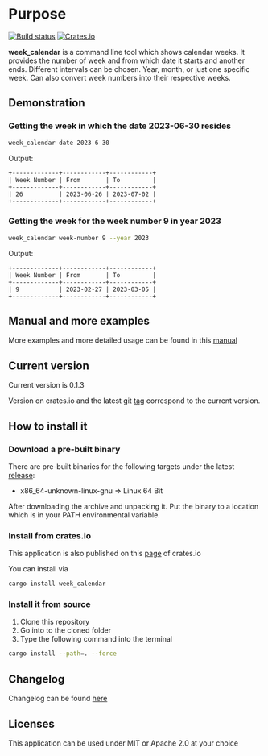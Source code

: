 # Purpose

[![Build status](https://github.com/BoolPurist/week_calendar_cli/actions/workflows/ci_check.yml/badge.svg)](https://github.com/boolpurist/week_calendar_cli/actions)
[![Crates.io](https://img.shields.io/crates/v/week_calendar.svg)](https://crates.io/crates/week_calendar)

**week_calendar** is a command line tool which shows calendar weeks. 
It provides the number of week and from which date it starts and another ends.
Different intervals can be chosen. Year, month, or just one specific week.
Can also convert week numbers into their respective weeks.

## Demonstration 

### Getting the week in which the date 2023-06-30 resides

```sh
week_calendar date 2023 6 30
```

Output:

```text
+-------------+------------+------------+
| Week Number | From       | To         |
+-------------+------------+------------+
| 26          | 2023-06-26 | 2023-07-02 |
+-------------+------------+------------+
```

### Getting the week for the week number 9 in year 2023

```sh
week_calendar week-number 9 --year 2023
```

Output:

```text
+-------------+------------+------------+
| Week Number | From       | To         |
+-------------+------------+------------+
| 9           | 2023-02-27 | 2023-03-05 |
+-------------+------------+------------+
```

## Manual and more examples

More examples and more detailed usage can be found in this [manual](./MANUAL.txt)

## Current version

Current version is 0.1.3

Version on crates.io and the latest git 
[tag](https://github.com/BoolPurist/week_calendar_cli/releases/tag/v0.1.3) 
correspond to the current version. 

## How to install it

### Download a pre-built binary

There are pre-built binaries for the following targets 
under the latest [release](https://github.com/BoolPurist/week_calendar_cli/releases/tag/v0.1.3):

- x86_64-unknown-linux-gnu => Linux 64 Bit

After downloading the archive and unpacking it. Put the binary to a location 
which is in your PATH environmental variable.

### Install from crates.io

This application is also published on this [page](https://crates.io/crates/week_calendar) of crates.io 

You can install via 
```sh
cargo install week_calendar
```

### Install it from source

1. Clone this repository
2. Go into to the cloned folder
3. Type the following command into the terminal

```sh
cargo install --path=. --force
```

## Changelog 

Changelog can be found [here](./CHANGELOG.md)

## Licenses

This application can be used under MIT or Apache 2.0 at your choice
